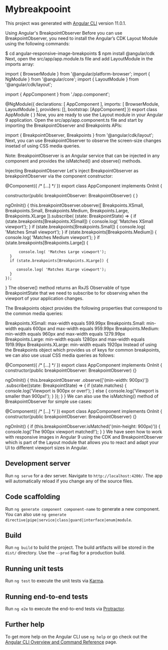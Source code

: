 # Mybreakpooint

This project was generated with [Angular CLI](https://github.com/angular/angular-cli) version 11.0.1.

Using Angular's BreakpointObserver
Before you can use BreakpointObserver, you need to install the Angular’s CDK Layout Module using the following commands:

$ cd angular-responsive-image-breakpoints
$ npm install @angular/cdk
Next, open the src/app/app.module.ts file and add LayoutModule in the imports array:

import { BrowserModule } from '@angular/platform-browser';
import { NgModule } from '@angular/core';
import { LayoutModule } from '@angular/cdk/layout';

import { AppComponent } from './app.component';


@NgModule({
  declarations: [
    AppComponent
  ],
  imports: [
    BrowserModule,
    LayoutModule
  ],
  providers: [],
  bootstrap: [AppComponent]
})
export class AppModule { }
Now, you are ready to use the Layout module in your Angular 9 application. Open the src/app/app.component.ts file and start by importing the BreakpointObserver and Breakpoints APIs:

import { BreakpointObserver, Breakpoints } from '@angular/cdk/layout';
Next, you can use BreakpointObserver to observe the screen-size changes insetad of using CSS media queries.

Note: BreakpointObserver is an Angular service that can be injected in any component and provides the isMatched() and observe() methods.

Injecting BreakpointObserver
Let's inject BreakpointObserver as breakpointObserver via the component constructor:

@Component({ /* [...] */ })
export class AppComponent implements OnInit {

constructor(public breakpointObserver: BreakpointObserver) { }

ngOnInit() {
    this.breakpointObserver.observe([
      Breakpoints.XSmall,
      Breakpoints.Small,
      Breakpoints.Medium,
      Breakpoints.Large,
      Breakpoints.XLarge
    ]).subscribe( (state: BreakpointState) => {
      if (state.breakpoints[Breakpoints.XSmall]) {
           console.log( 'Matches XSmall viewport');
      }
      if (state.breakpoints[Breakpoints.Small]) {
           console.log( 'Matches Small viewport');
      }
      if (state.breakpoints[Breakpoints.Medium]) {
           console.log( 'Matches Medium  viewport');
      }
      if (state.breakpoints[Breakpoints.Large]) {

          console.log( 'Matches Large viewport');
      }
      if (state.breakpoints[Breakpoints.XLarge]) {

         console.log( 'Matches XLarge viewport');   
      }
    });
  }
The observe() method returns an RxJS Observable of type BreakpointState that we need to subscribe to for observing when the viewport of your application changes.

The Breakpoints object provides the following properties that correspond to the common media queries:

Breakpoints.XSmall: max-width equals 599.99px
Breakpoints.Small: min-width equals 600px and max-width equals 959.99px
Breakpoints.Medium: min-width equals 960px and max-width equals 1279.99px
Breakpoints.Large: min-width equals 1280px and max-width equals 1919.99px
Breakpoints.XLarge: min-width equals 1920px
Instead of using the Breakpoints object which provides us of keys for common breakpoints, we can also use usual CSS media queries as follows:

@Component({ /* [...] */ })
export class AppComponent implements OnInit {
  constructor(public breakpointObserver: BreakpointObserver) {}

  ngOnInit() {
    this.breakpointObserver
      .observe(['(min-width: 900px)'])
      .subscribe((state: BreakpointState) => {
        if (state.matches) {
          console.log('Viewport is 900px or over!');
        } else {
          console.log('Viewport is smaller than 900px!');
        }
      });
  }
}
We can also use the isMatching() method of BreakpointObserver for simple use cases:

@Component({ /* [...] */ })
export class AppComponent implements OnInit {
  constructor(public breakpointObserver: BreakpointObserver) {}

ngOnInit() {
  if (this.breakpointObserver.isMatched('(min-height: 900px)')) {
    console.log('The 900px viewport matched!');
  }
}
We have seen how to work with responsive images in Angular 9 using the CDK and BreakpointObserver which is part of the Layout module that allows you to react and adapt your UI to different viewport sizes in Angular.
## Development server

Run `ng serve` for a dev server. Navigate to `http://localhost:4200/`. The app will automatically reload if you change any of the source files.

## Code scaffolding

Run `ng generate component component-name` to generate a new component. You can also use `ng generate directive|pipe|service|class|guard|interface|enum|module`.

## Build

Run `ng build` to build the project. The build artifacts will be stored in the `dist/` directory. Use the `--prod` flag for a production build.

## Running unit tests

Run `ng test` to execute the unit tests via [Karma](https://karma-runner.github.io).

## Running end-to-end tests

Run `ng e2e` to execute the end-to-end tests via [Protractor](http://www.protractortest.org/).

## Further help

To get more help on the Angular CLI use `ng help` or go check out the [Angular CLI Overview and Command Reference](https://angular.io/cli) page.
